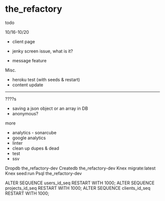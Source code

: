 # the_refactory

todo

10/16-10/20
- client page

- jenky screen issue, what is it?
- message feature

Misc.
  - heroku test (with seeds & restart)
  - content update

*************************************

????s
  - saving a json object or an array in DB
  - anonymous?

more
  - analytics - sonarcube
  - google analytics
  - linter
  - clean up dupes & dead
  - test
  - ssv



  Dropdb the_refactory-dev
  Createdb	the_refactory-dev
  Knex migrate:latest
  Knex seed:run
  Psql the_refactory-dev

  ALTER SEQUENCE users_id_seq RESTART WITH 1000;
  ALTER SEQUENCE projects_id_seq RESTART WITH 1000;
  ALTER SEQUENCE clients_id_seq RESTART WITH 1000;
